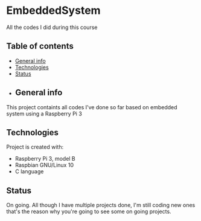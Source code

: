 # EmbeddedSystem
All the codes I did during this course
## Table of contents
* [General info](#general-info)
* [Technologies](#technologies)
* [Status](#Status)
* ## General info
This project containts all codes I've done so far based on embedded system using a Raspberry Pi 3
	
## Technologies
Project is created with:
* Raspberry Pi 3, model B
* Raspbian GNU/Linux 10
* C language
	
## Status
On going. 
All though I have multiple projects done, I'm still coding new ones that's the reason why you're going to see some on going projects.
